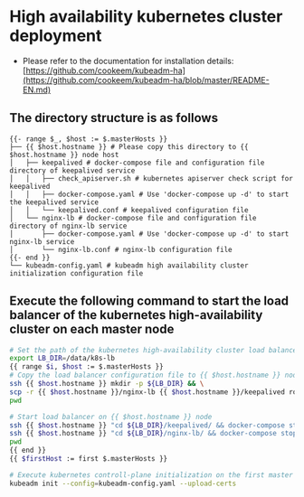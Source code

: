 # High availability kubernetes cluster deployment

- Please refer to the documentation for installation details: [https://github.com/cookeem/kubeadm-ha](https://github.com/cookeem/kubeadm-ha/blob/master/README-EN.md)

## The directory structure is as follows

```text
{{- range $_, $host := $.masterHosts }}
├── {{ $host.hostname }} # Please copy this directory to {{ $host.hostname }} node host
│   ├── keepalived # docker-compose file and configuration file directory of keepalived service
│   │   ├── check_apiserver.sh # kubernetes apiserver check script for keepalived
│   │   ├── docker-compose.yaml # Use 'docker-compose up -d' to start the keepalived service
│   │   └── keepalived.conf # keepalived configuration file
│   └── nginx-lb # docker-compose file and configuration file directory of nginx-lb service
│       ├── docker-compose.yaml # Use 'docker-compose up -d' to start nginx-lb service
│       └── nginx-lb.conf # nginx-lb configuration file
{{- end }}
└── kubeadm-config.yaml # kubeadm high availability cluster initialization configuration file
```

## Execute the following command to start the load balancer of the kubernetes high-availability cluster on each master node

```bash
# Set the path of the kubernetes high-availability cluster load balancer of each master node
export LB_DIR=/data/k8s-lb
{{ range $i, $host := $.masterHosts }}
# Copy the load balancer configuration file to {{ $host.hostname }} node
ssh {{ $host.hostname }} mkdir -p ${LB_DIR} && \
scp -r {{ $host.hostname }}/nginx-lb {{ $host.hostname }}/keepalived root@{{ $host.hostname }}:${LB_DIR} && \
pwd

# Start load balancer on {{ $host.hostname }} node
ssh {{ $host.hostname }} "cd ${LB_DIR}/keepalived/ && docker-compose stop && docker-compose rm -f && docker-compose up -d" && \
ssh {{ $host.hostname }} "cd ${LB_DIR}/nginx-lb/ && docker-compose stop && docker-compose rm -f && docker-compose up -d" && \
pwd
{{ end }}
{{ $firstHost := first $.masterHosts }}

# Execute kubernetes controll-plane initialization on the first master node
kubeadm init --config=kubeadm-config.yaml --upload-certs
```